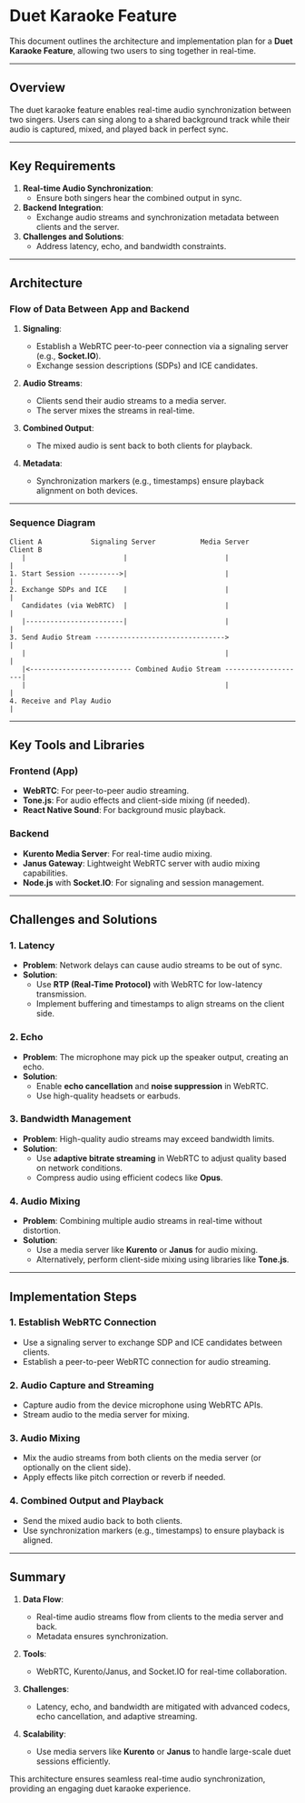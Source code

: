 # Duet Karaoke Feature

This document outlines the architecture and implementation plan for a **Duet Karaoke Feature**, allowing two users to sing together in real-time.

---

## **Overview**

The duet karaoke feature enables real-time audio synchronization between two singers. Users can sing along to a shared background track while their audio is captured, mixed, and played back in perfect sync.

---

## **Key Requirements**

1. **Real-time Audio Synchronization**:
   - Ensure both singers hear the combined output in sync.
2. **Backend Integration**:
   - Exchange audio streams and synchronization metadata between clients and the server.
3. **Challenges and Solutions**:
   - Address latency, echo, and bandwidth constraints.

---

## **Architecture**

### **Flow of Data Between App and Backend**

1. **Signaling**:
   - Establish a WebRTC peer-to-peer connection via a signaling server (e.g., **Socket.IO**).
   - Exchange session descriptions (SDPs) and ICE candidates.

2. **Audio Streams**:
   - Clients send their audio streams to a media server.
   - The server mixes the streams in real-time.

3. **Combined Output**:
   - The mixed audio is sent back to both clients for playback.

4. **Metadata**:
   - Synchronization markers (e.g., timestamps) ensure playback alignment on both devices.

---

### **Sequence Diagram**

```plaintext
Client A            Signaling Server           Media Server           Client B
   |                        |                        |                   |
1. Start Session ---------->|                        |                   |
2. Exchange SDPs and ICE    |                        |                   |
   Candidates (via WebRTC)  |                        |                   |
   |------------------------|                        |                   |
3. Send Audio Stream -------------------------------->                   |
   |                                                 |                   |
   |<------------------------- Combined Audio Stream --------------------|
   |                                                 |                   |
4. Receive and Play Audio                                                 |
```

---

## **Key Tools and Libraries**

### **Frontend (App)**
- **WebRTC**: For peer-to-peer audio streaming.
- **Tone.js**: For audio effects and client-side mixing (if needed).
- **React Native Sound**: For background music playback.

### **Backend**
- **Kurento Media Server**: For real-time audio mixing.
- **Janus Gateway**: Lightweight WebRTC server with audio mixing capabilities.
- **Node.js** with **Socket.IO**: For signaling and session management.

---

## **Challenges and Solutions**

### **1. Latency**
- **Problem**: Network delays can cause audio streams to be out of sync.
- **Solution**:
  - Use **RTP (Real-Time Protocol)** with WebRTC for low-latency transmission.
  - Implement buffering and timestamps to align streams on the client side.

### **2. Echo**
- **Problem**: The microphone may pick up the speaker output, creating an echo.
- **Solution**:
  - Enable **echo cancellation** and **noise suppression** in WebRTC.
  - Use high-quality headsets or earbuds.

### **3. Bandwidth Management**
- **Problem**: High-quality audio streams may exceed bandwidth limits.
- **Solution**:
  - Use **adaptive bitrate streaming** in WebRTC to adjust quality based on network conditions.
  - Compress audio using efficient codecs like **Opus**.

### **4. Audio Mixing**
- **Problem**: Combining multiple audio streams in real-time without distortion.
- **Solution**:
  - Use a media server like **Kurento** or **Janus** for audio mixing.
  - Alternatively, perform client-side mixing using libraries like **Tone.js**.

---

## **Implementation Steps**

### **1. Establish WebRTC Connection**
- Use a signaling server to exchange SDP and ICE candidates between clients.
- Establish a peer-to-peer WebRTC connection for audio streaming.

### **2. Audio Capture and Streaming**
- Capture audio from the device microphone using WebRTC APIs.
- Stream audio to the media server for mixing.

### **3. Audio Mixing**
- Mix the audio streams from both clients on the media server (or optionally on the client side).
- Apply effects like pitch correction or reverb if needed.

### **4. Combined Output and Playback**
- Send the mixed audio back to both clients.
- Use synchronization markers (e.g., timestamps) to ensure playback is aligned.

---

## **Summary**

1. **Data Flow**:
   - Real-time audio streams flow from clients to the media server and back.
   - Metadata ensures synchronization.

2. **Tools**:
   - WebRTC, Kurento/Janus, and Socket.IO for real-time collaboration.

3. **Challenges**:
   - Latency, echo, and bandwidth are mitigated with advanced codecs, echo cancellation, and adaptive streaming.

4. **Scalability**:
   - Use media servers like **Kurento** or **Janus** to handle large-scale duet sessions efficiently.

This architecture ensures seamless real-time audio synchronization, providing an engaging duet karaoke experience.
